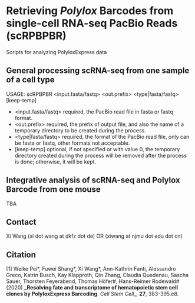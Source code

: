 # Retrieving _Polylox_ Barcodes from single-cell RNA-seq PacBio Reads (scRPBPBR) 
Scripts for analyzing PolyloxExpress data


## General processing scRNA-seq from one sample of a cell type
USAGE: scRPBPBR <input.fasta/fastq> <out.prefix> <type|fasta/fastq> [keep-temp] 

* <input.fasta/fastq>  required, the PacBio read file in fasta or fastq format. 
* <out.prefix>         required, the prefix of output file, and also the name of a temporary directory to be created during the process. 
* <type|fasta/fastq>   required, the format of the PacBio read file, only can be fasta or fastq, other formats not acceptable. 
* [keep-temp]          optional, if not specified or with value 0, the temporary directory created during the process will be removed after the process is done; otherwise, it will be kept. 


## Integrative analysis of scRNA-seq and Polylox Barcode from one mouse 
TBA


## Contact
Xi Wang (xi dot wang at dkfz dot de) OR (xiwang at njmu dot edu dot cn)

## Citation
[1] Weike Pei*, Fuwei Shang*, Xi Wang*, Ann-Kathrin Fanti, Alessandro Greco, Katrin Busch, Kay Klapproth, Qin Zhang, Claudia Quedenau, Sascha Sauer, Thorsten Feyerabend, Thomas Höfer#, Hans-Reimer Rodewald# (2020) **_Resolving fate and transcriptome of hematopoietic stem cell clones by PolyloxExpress Barcoding**. *Cell Stem Cell_*, **27**, 383-395.e8.
